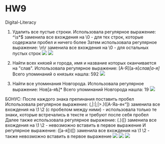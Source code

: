 # HW9
Digital-Literacy

1. Удалить все пустые строки. 
Использовала регулярное выражение: ^\s*$ заменила все вхождения на \0 - для тех строк, которые содержали пробел и ничего более
Затем использовала регулярное выражение: \n\r заменила все вхождения на \0 - для остальных пустых строк
![](https://pp.userapi.com/c830709/v830709401/10acf4/OYttvbZEv_Y.jpg)
![](https://pp.userapi.com/c830709/v830709401/10acca/gH5EhNjhiJE.jpg)


2. Найти всех князей и города, имя и название которых оканчивается на "слав".
Использовала регулярное выражение: [А-Я][а-я]*слав[а-я]* Всего упоминаний о князьях нашла: 592 
![](https://pp.userapi.com/c830709/v830709401/10acd1/Cw3CdN060tc.jpg)


3. Найти все упоминания Новгорода.
Использовала регулярное выражение: Нов[а-яѣ]* Всего упоминаний Новгорода нашла: 19
![](https://pp.userapi.com/c830709/v830709401/10acd8/_Mn-Wgsvqi0.jpg)


БОНУС: После каждого знака препинания поставить пробел  
Использовала регулярное выражение: (,|:|;|>.)([А-Яа-я«“]) заменила все вхождения на \1 \2 (с пробелом между ними) - использовала только те знаки, которые встречались в тексте и требуют после себя пробел 
Далее также использовала регулярное выражение: (\.)(\[) заменила все вхождения на \1 \2 - невозможно вставить в первое выражение
И регулярное выражение: ([а-я])(\[) заменила все вхождения на \1 \2 - также невозможно вставить в первое выражение
![](https://pp.userapi.com/c830709/v830709401/10acdf/r4qUqhJAuuY.jpg)
![](https://pp.userapi.com/c830709/v830709401/10ace6/ETUNqvyT0n4.jpg)
![](https://pp.userapi.com/c830709/v830709401/10aced/0LWAugkXFvQ.jpg)
